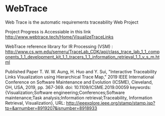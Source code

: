 # WebTrace
Web Trace is the automatic requirements traceability Web Project

Project Progress is Accessiable in this link
http://www.webtrace.tech/Home/VisualizeTraceLinks


WebTrace reference library for IR Processing (VSM) : http://www.cs.wm.edu/semeru/TraceLab_CDK/api/class_trace_lab_1_1_components_1_1_development_kit_1_1_tracers_1_1_information_retrieval_1_1_v_s_m.html


Published Paper 
T. W. W. Aung, H. Huo and Y. Sui, "Interactive Traceability Links Visualization using Hierarchical Trace Map," 2019 IEEE International Conference on Software Maintenance and Evolution (ICSME), Cleveland, OH, USA, 2019, pp. 367-369.
doi: 10.1109/ICSME.2019.00059
keywords: {Visualization;Software engineering;Conferences;Software maintenance;Task analysis;Information retrieval;Traceability, Information Retrieval, Visualization},
URL: http://ieeexplore.ieee.org/stamp/stamp.jsp?tp=&arnumber=8919207&isnumber=8918933
